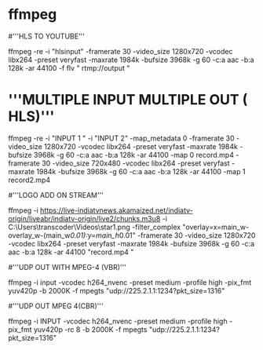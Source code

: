 # ffmpeg

#'''HLS TO YOUTUBE'''

ffmpeg -re -i "hlsinput" -framerate 30 -video_size 1280x720 -vcodec libx264 -preset veryfast -maxrate 1984k -bufsize 3968k  -g 60 -c:a aac -b:a 128k -ar 44100 -f flv " rtmp://output "


# '''MULTIPLE INPUT MULTIPLE OUT ( HLS)'''
ffmpeg -re -i "INPUT 1 " -i "INPUT 2" -map_metadata 0  -framerate 30 -video_size 1280x720 -vcodec libx264 -preset veryfast -maxrate 1984k -bufsize 3968k -g 60 -c:a aac -b:a 128k -ar 44100 -map 0 record.mp4 
-framerate 30 -video_size 720x480 -vcodec libx264 -preset veryfast -maxrate 1984k -bufsize 3968k -g 60 -c:a aac -b:a 128k -ar 44100 -map 1 record2.mp4


#'''LOGO ADD ON STREAM'''

ffmpeg  -i https://live-indiatvnews.akamaized.net/indiatv-origin/liveabr/indiatv-origin/live2/chunks.m3u8 -i C:\Users\transcoder\Videos\star1.png  -filter_complex "overlay=x=main_w-overlay_w-(main_w*0.01):y=main_h*0.01" -framerate 30 -video_size 1280x720 -vcodec libx264 -preset veryfast -maxrate 1984k -bufsize 3968k -g 60 -c:a aac -b:a 128k -ar 44100  "record.mp4 "



#'''UDP OUT WITH MPEG-4 (VBR)'''

ffmpeg   -i input -vcodec h264_nvenc -preset medium -profile high -pix_fmt yuv420p -b 2000K -f mpegts "udp://225.2.1.1:1234?pkt_size=1316"



#'''UDP OUT MPEG 4(CBR)'''

ffmpeg   -i INPUT  -vcodec h264_nvenc -preset medium -profile high -pix_fmt yuv420p -rc 8 -b 2000K -f mpegts "udp://225.2.1.1:1234?pkt_size=1316"




